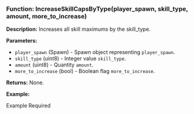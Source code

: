 ### Function: IncreaseSkillCapsByType(player_spawn, skill_type, amount, more_to_increase)

**Description:**
Increases all skill maximums by the skill_type.

**Parameters:**
- `player_spawn` (Spawn) - Spawn object representing `player_spawn`.
- `skill_type` (uint8) - Integer value `skill_type`.
- `amount` (uint8) - Quantity `amount`.
- `more_to_increase` (bool) - Boolean flag `more_to_increase`.

**Returns:** None.

**Example:**

Example Required
